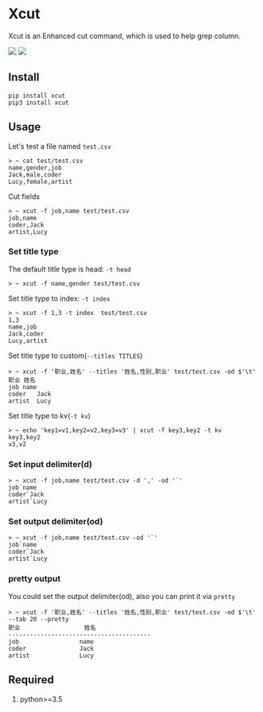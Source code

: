 # Xcut
Xcut is an Enhanced cut command, which is used to help grep column.

[![](https://img.shields.io/pypi/pyversions/xcut.svg?longCache=True)](https://pypi.org/pypi/xcut/)
[![](https://img.shields.io/pypi/v/xcut.svg?maxAge=36000)](https://pypi.org/pypi/xcut/)

## Install

    pip install xcut
    pip3 install xcut

## Usage
Let's test a file named `test.csv`

    > ~ cat test/test.csv
    name,gender,job
    Jack,male,coder
    Lucy,female,artist

Cut fields

    > ~ xcut -f job,name test/test.csv
    job,name
    coder,Jack
    artist,Lucy

### Set title type
The default title type is head: `-t head` 

    > ~ xcut -f name,gender test/test.csv

Set title type to index: `-t index`

    > ~ xcut -f 1,3 -t index  test/test.csv
    1,3
    name,job
    Jack,coder
    Lucy,artist

Set title type to custom(`--titles TITLES`)

    > ~ xcut -f '职业,姓名' --titles '姓名,性别,职业' test/test.csv -od $'\t'
    职业 姓名
    job	name
    coder	Jack
    artist	Lucy

Set title type to kv(`-t kv`)

    > ~ echo 'key1=v1,key2=v2,key3=v3' | xcut -f key3,key2 -t kv
    key3,key2
    v3,v2

### Set input delimiter(d)

    > ~ xcut -f job,name test/test.csv -d ',' -od '`'
    job`name
    coder`Jack
    artist`Lucy

### Set output delimiter(od)

    > ~ xcut -f job,name test/test.csv -od '`' 
    job`name
    coder`Jack
    artist`Lucy

### pretty output 
You could set the output delimiter(od), also you can print it via `pretty`

    > ~ xcut -f '职业,姓名' --titles '姓名,性别,职业' test/test.csv -od $'\t' --tab 20 --pretty
    职业                  姓名
    ----------------------------------------
    job                 name
    coder               Jack
    artist              Lucy

## Required
1. python>=3.5
